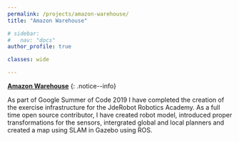 ```yaml
---
permalink: /projects/amazon-warehouse/
title: "Amazon Warehouse"

# sidebar:
#   nav: "docs"
author_profile: true

classes: wide

---
```



<i class="fab fa-fw fa-github"></i> [**Amazon Warehouse**](https://github.com/TheRoboticsClub/colab-gsoc2019-Shyngyskhan_Abilkassov)
{: .notice--info}

As part of Google Summer of Code 2019 I have completed the creation of the exercise infrastructure for the JdeRobot Robotics Academy. As a full time open source contributor, I have created robot model, introduced proper transformations for the sensors, intergrated global and local planners and created a map using SLAM in Gazebo using ROS.